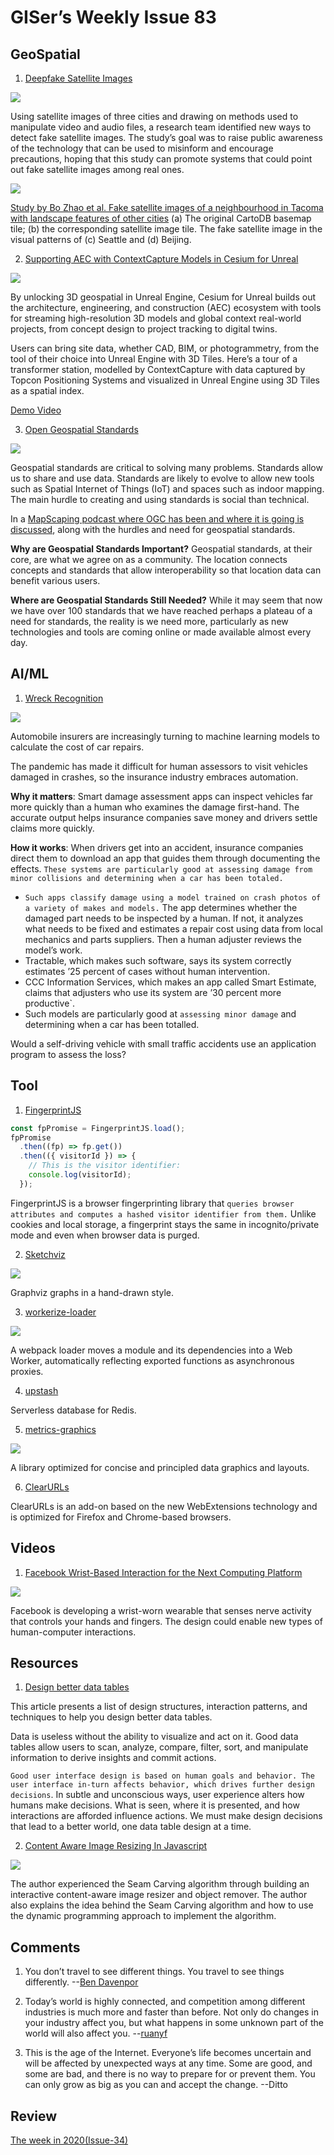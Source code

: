# GISer’s Weekly Issue 83

## GeoSpatial

1. [Deepfake Satellite Images](https://petapixel.com/2021/04/27/deepfake-satellite-images-pose-risk-to-global-politics-and-military-report/)

![](https://pics6.baidu.com/feed/6159252dd42a2834cdef6f00d178ade214cebf42.jpeg?token=baec8b66b7d5e3c9ccd65f8923c481bf)

Using satellite images of three cities and drawing on methods used to manipulate video and audio files, a research team identified new ways to detect fake satellite images. The study’s goal was to raise public awareness of the technology that can be used to misinform and encourage precautions, hoping that this study can promote systems that could point out fake satellite images among real ones.

![](https://petapixel.com/assets/uploads/2021/04/deepfake-satellite-images-ai-generated-petapixel-749x800.jpg)

[Study by Bo Zhao et al. Fake satellite images of a neighbourhood in Tacoma with landscape features of other cities](https://www.tandfonline.com/doi/full/10.1080/15230406.2021.1910075?journalCode=tcag20&) (a) The original CartoDB basemap tile; (b) the corresponding satellite image tile. The fake satellite image in the visual patterns of (c) Seattle and (d) Beijing.

2. [Supporting AEC with ContextCapture Models in Cesium for Unreal](https://www.cesium.com/blog/2021/04/29/cesium-supporting-aec-with-contextcapture-and-unreal/)

![](https://images.prismic.io/cesium/aa367e4f-3733-4571-9534-a86bb30950fb_ContextCapture_Int_02.jpg?auto=compress%2Cformat&w=1322)

By unlocking 3D geospatial in Unreal Engine, Cesium for Unreal builds out the architecture, engineering, and construction (AEC) ecosystem with tools for streaming high-resolution 3D models and global context real-world projects, from concept design to project tracking to digital twins.

Users can bring site data, whether CAD, BIM, or photogrammetry, from the tool of their choice into Unreal Engine with 3D Tiles. Here’s a tour of a transformer station, modelled by ContextCapture with data captured by Topcon Positioning Systems and visualized in Unreal Engine using 3D Tiles as a spatial index.

[Demo Video](https://vimeo.com/542975061)

3. [Open Geospatial Standards](https://www.gislounge.com/open-geospatial-standards/)

![](https://live.osgeo.org/archive/10.5/_images/publish_find_bind3.jpg)

Geospatial standards are critical to solving many problems. Standards allow us to share and use data. Standards are likely to evolve to allow new tools such as Spatial Internet of Things (IoT) and spaces such as indoor mapping. The main hurdle to creating and using standards is social than technical.

In a [MapScaping podcast where OGC has been and where it is going is discussed](https://mapscaping.com/blogs/the-mapscaping-podcast/open-geospatial-standards), along with the hurdles and need for geospatial standards.

**Why are Geospatial Standards Important?**
Geospatial standards, at their core, are what we agree on as a community. The location connects concepts and standards that allow interoperability so that location data can benefit various users.

**Where are Geospatial Standards Still Needed?**
While it may seem that now we have over 100 standards that we have reached perhaps a plateau of a need for standards, the reality is we need more, particularly as new technologies and tools are coming online or made available almost every day.

## AI/ML

1. [Wreck Recognition](https://www.deeplearning.ai/the-batch/issue-89/)

![](https://info.deeplearning.ai/hs-fs/hubfs/insurance.gif?width=1200&upscale=true&name=insurance.gif)

Automobile insurers are increasingly turning to machine learning models to calculate the cost of car repairs.

The pandemic has made it difficult for human assessors to visit vehicles damaged in crashes, so the insurance industry embraces automation.

**Why it matters**: Smart damage assessment apps can inspect vehicles far more quickly than a human who examines the damage first-hand. The accurate output helps insurance companies save money and drivers settle claims more quickly.

**How it works**: When drivers get into an accident, insurance companies direct them to download an app that guides them through documenting the effects. `These systems are particularly good at assessing damage from minor collisions and determining when a car has been totaled.`

- `Such apps classify damage using a model trained on crash photos of a variety of makes and models.` The app determines whether the damaged part needs to be inspected by a human. If not, it analyzes what needs to be fixed and estimates a repair cost using data from local mechanics and parts suppliers. Then a human adjuster reviews the model’s work.
- Tractable, which makes such software, says its system correctly estimates ’25 percent of cases without human intervention.
- CCC Information Services, which makes an app called Smart Estimate, claims that adjusters who use its system are ’30 percent more productive`.
- Such models are particularly good at `assessing minor damage` and determining when a car has been totalled.

Would a self-driving vehicle with small traffic accidents use an application program to assess the loss?

## Tool

1. [FingerprintJS](https://github.com/fingerprintjs/fingerprintjs)

```js
const fpPromise = FingerprintJS.load();
fpPromise
  .then((fp) => fp.get())
  .then(({ visitorId }) => {
    // This is the visitor identifier:
    console.log(visitorId);
  });
```

FingerprintJS is a browser fingerprinting library that `queries browser attributes and computes a hashed visitor identifier from them.` Unlike cookies and local storage, a fingerprint stays the same in incognito/private mode and even when browser data is purged.

2. [Sketchviz](https://sketchviz.com/new)

![](https://www.wangbase.com/blogimg/asset/201911/bg2019111302.jpg)

Graphviz graphs in a hand-drawn style.

3. [workerize-loader](https://github.com/developit/workerize-loader)

![](https://camo.githubusercontent.com/07ea4784d1cee71aeec3decd900e2fe92860ba19c043a8126060ad04b3ffce45/68747470733a2f2f692e696d6775722e636f6d2f485a5a473877722e6a7067)

A webpack loader moves a module and its dependencies into a Web Worker, automatically reflecting exported functions as asynchronous proxies.

4. [upstash](https://upstash.com/)

Serverless database for Redis.

5. [metrics-graphics](https://github.com/metricsgraphics/metrics-graphics)

![](https://github.com/metricsgraphics/metrics-graphics/raw/master/.img/screenshot.png)

A library optimized for concise and principled data graphics and layouts.

6. [ClearURLs](https://github.com/ClearURLs/Addon)

ClearURLs is an add-on based on the new WebExtensions technology and is optimized for Firefox and Chrome-based browsers.

## Videos

1. [Facebook Wrist-Based Interaction for the Next Computing Platform](https://about.fb.com/news/2021/03/inside-facebook-reality-labs-wrist-based-interaction-for-the-next-computing-platform/)

![](https://cdn.arstechnica.net/wp-content/uploads/2021/03/facebook-wrist-thing-800x450.jpg)

Facebook is developing a wrist-worn wearable that senses nerve activity that controls your hands and fingers. The design could enable new types of human-computer interactions.

## Resources

1. [Design better data tables](https://medium.com/nextux/design-better-data-tables-4ecc99d23356)

This article presents a list of design structures, interaction patterns, and techniques to help you design better data tables.

Data is useless without the ability to visualize and act on it. Good data tables allow users to scan, analyze, compare, filter, sort, and manipulate information to derive insights and commit actions.

`Good user interface design is based on human goals and behavior. The user interface in-turn affects behavior, which drives further design decisions`. In subtle and unconscious ways, user experience alters how humans make decisions. What is seen, where it is presented, and how interactions are afforded influence actions. We must make design decisions that lead to a better world, one data table design at a time.

2. [Content Aware Image Resizing In Javascript](https://trekhleb.dev/blog/2021/content-aware-image-resizing-in-javascript/)

![](https://trekhleb.dev/posts-assets/be0bb730305f59e7c213aaab90f8aff5/10-demo-01.gif)

The author experienced the Seam Carving algorithm through building an interactive content-aware image resizer and object remover. The author also explains the idea behind the Seam Carving algorithm and how to use the dynamic programming approach to implement the algorithm.

## Comments

1.  You don’t travel to see different things. You travel to see things differently.
    --[Ben Davenpor](https://m.facebook.com/HanksWorldWide/photos/pb.160385744474061.-2207520000.1564413746./238546423324659/)

2.  Today’s world is highly connected, and competition among different industries is much more and faster than before. Not only do changes in your industry affect you, but what happens in some unknown part of the world will also affect you.
    --[ruanyf](https://github.com/ruanyf/weekly/blob/master/docs/issue-156.md)

3.  This is the age of the Internet. Everyone’s life becomes uncertain and will be affected by unexpected ways at any time. Some are good, and some are bad, and there is no way to prepare for or prevent them. You can only grow as big as you can and accept the change.
    --Ditto

## Review

[The week in 2020(Issue-34)](https://github.com/lkcozy/weekly/blob/master/docs/2020/issue-34.md)
